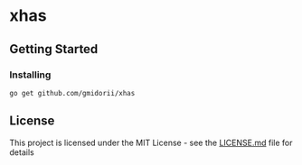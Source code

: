 # xhas

## Getting Started

### Installing

```
go get github.com/gmidorii/xhas
```

## License
This project is licensed under the MIT License - see the [LICENSE.md](./LICENSE.md) file for details
